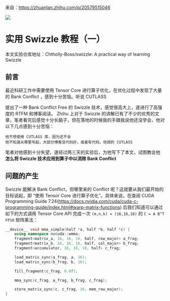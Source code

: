 来自：https://zhuanlan.zhihu.com/p/20579515046

![](https://files.mdnice.com/user/59/17e8530e-73ee-4c95-9048-3a154ead44e8.png)

# 实用 Swizzle 教程（一）

本文实验仓库地址：Chtholly-Boss/swizzle: A practical way of learning Swizzle

## 前言

最近科研工作中需要使用 Tensor Core 进行算子优化，在优化过程中发现了大量的 Bank Conflict
，感到十分苦恼。听说 CUTLASS

提出了一种 Bank Conflict Free 的 Swizzle 技术，感觉很高大上，遂进行了高强度的 RTFM 和博客阅读。 Zhihu 上对于 Swizzle 的讲解已有了不少的优秀的文章，笔者看完后感觉十分长脑子，但在落地的时候我的手跟我说他还没学会，他对以下几点感到十分苦恼：

    他不想使用 CUTLASS 库，因为还不会
    他不知道从哪里写起，大部分博客没代码抄，或者有代码，但调的 CUTLASS

笔者对他感到十分失望，遂经过两三天的实验后，为他写下了本文，试图教会他 **怎么将 Swizzle 技术应用到算子中以消除 Bank Conflict**

## 问题的产生

Swizzle 能解决 Bank Conflict，但哪里来的 Conflict 呢？这就要从我们最开始的目标说起，即 “使用 Tensor Core 进行算子优化”。具体来说，在查阅 CUDA Programming Guide 7.24(https://docs.nvidia.com/cuda/cuda-c-programming-guide/index.html#warp-matrix-functions) 后我们知道可以通过如下的方式调用 Tensor Core API 完成一次 `(m,n,k) = (16,16,16)` 的 `C = A B^T FP16` 矩阵乘法：

```c++
__device__ void mma_simple(half *a, half *b, half *c) {
    using namespace nvcuda::wmma;
    fragment<matrix_a, 16, 16, 16, half, row_major> a_frag;
    fragment<matrix_b, 16, 16, 16, half, col_major> b_frag;
    fragment<accumulator, 16, 16, 16, half> c_frag;

    load_matrix_sync(a_frag, a, 16);
    load_matrix_sync(b_frag, b, 16);

    fill_fragment(c_frag, 0.0f);

    mma_sync(c_frag, a_frag, b_frag, c_frag);

    store_matrix_sync(c, c_frag, 16, mem_row_major);
}
```


